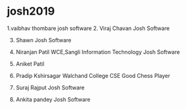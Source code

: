 # josh2019
1.vaibhav thombare
 josh software
2. Viraj Chavan
   Josh Software

3. Shawn
   Josh Software
4. Niranjan Patil
   WCE,Sangli
   Information Technology
   Josh Software
5. Aniket Patil

6. Pradip Kshirsagar
   Walchand College 
   CSE
   Good Chess Player
7. Suraj Rajput
   Josh Software
8. Ankita pandey
   Josh Software
